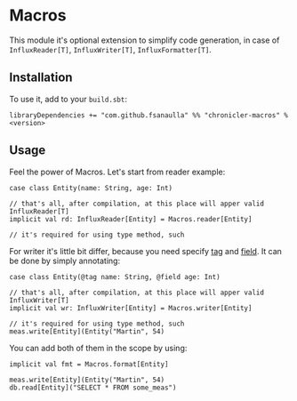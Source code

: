 # Macros
This module it's optional extension to simplify code generation, in case of `InfluxReader[T]`, `InfluxWriter[T]`, `InfluxFormatter[T]`.

## Installation
To use it, add to your `build.sbt`:
```
libraryDependencies += "com.github.fsanaulla" %% "chronicler-macros" % <version>
```
## Usage
Feel the power of Macros.
Let's start from reader example:
```
case class Entity(name: String, age: Int)

// that's all, after compilation, at this place will apper valid InfluxReader[T]
implicit val rd: InfluxReader[Entity] = Macros.reader[Entity]

// it's required for using type method, such
```
For writer it's little bit differ, because you need specify [tag](https://docs.influxdata.com/influxdb/v1.5/concepts/key_concepts/#tag-key) and [field](https://docs.influxdata.com/influxdb/v1.5/concepts/key_concepts/#field-value). It can be done by simply annotating:
```
case class Entity(@tag name: String, @field age: Int)

// that's all, after compilation, at this place will apper valid InfluxWriter[T]
implicit val wr: InfluxWriter[Entity] = Macros.writer[Entity]

// it's required for using type method, such
meas.write[Entity](Entity("Martin", 54)
```
You can add both of them in the scope by using:
```
implicit val fmt = Macros.format[Entity]

meas.write[Entity](Entity("Martin", 54)
db.read[Entity]("SELECT * FROM some_meas")
```
